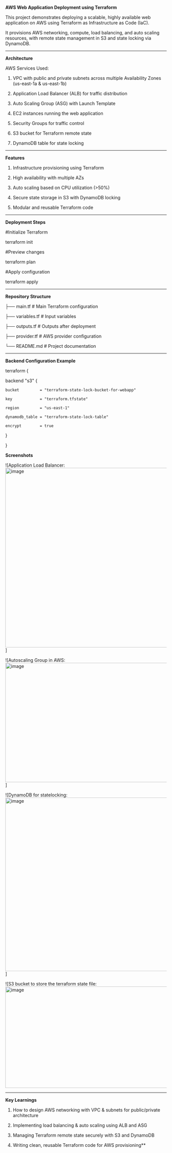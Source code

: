 **AWS Web Application Deployment using Terraform**

This project demonstrates deploying a scalable, highly available web application on AWS using Terraform as Infrastructure as Code (IaC).

It provisions AWS networking, compute, load balancing, and auto scaling resources, with remote state management in S3 and state locking via DynamoDB.

---------------------------------------------------------------------------------------------------------------------------------------------------------------
**Architecture**

AWS Services Used:

1. VPC with public and private subnets across multiple Availability Zones (us-east-1a & us-east-1b)

2. Application Load Balancer (ALB) for traffic distribution

3. Auto Scaling Group (ASG) with Launch Template

4. EC2 instances running the web application

5. Security Groups for traffic control

6. S3 bucket for Terraform remote state

7. DynamoDB table for state locking

------------------------------------------------------------------------------------------------------------------------------------------------------------------
**Features**

1. Infrastructure provisioning using Terraform

2. High availability with multiple AZs

3. Auto scaling based on CPU utilization (>50%)

4. Secure state storage in S3 with DynamoDB locking

5. Modular and reusable Terraform code

------------------------------------------------------------------------------------------------------------------------------------------------------------------

**Deployment Steps**


#Initialize Terraform

terraform init

#Preview changes
 
terraform plan

#Apply configuration

terraform apply

-----------------------------------------------------------------------------------------------------------------------------------------------------------------
**Repository Structure**

├── main.tf              # Main Terraform configuration

├── variables.tf         # Input variables

├── outputs.tf           # Outputs after deployment

├── provider.tf          # AWS provider configuration

└── README.md            # Project documentation

------------------------------------------------------------------------------------------------------------------------------------------------------------------
**Backend Configuration Example**


terraform {

  backend "s3" {
  
	bucket         = "terraform-state-lock-bucket-for-webapp"
   
    key            = "terraform.tfstate"
    
    region         = "us-east-1"
    
    dynamodb_table = "terraform-state-lock-table"
    
    encrypt        = true
    
  }
  
}

**Screenshots**

![Application Load Balancer: <img width="1392" height="561" alt="image" src="https://github.com/user-attachments/assets/5d3f41da-b8ef-4525-a132-620015de4248" />]

![Autoscaling Group in AWS: <img width="1423" height="373" alt="image" src="https://github.com/user-attachments/assets/1895d9ef-bc8b-46c4-aebd-f4005d8b9597" />]

![DynamoDB for statelocking:  <img width="1257" height="542" alt="image" src="https://github.com/user-attachments/assets/fa54f932-4c83-40f1-ac24-f967e33029ff" />]

![S3 bucket to store the terraform state file:  <img width="1582" height="317" alt="image" src="https://github.com/user-attachments/assets/c92ab80a-f6a0-4aa8-a769-0e106d5de048" />



-------------------------------------------------------------------------------------------------------------------------------------------------------------------

**Key Learnings**

1. How to design AWS networking with VPC & subnets for public/private architecture

2. Implementing load balancing & auto scaling using ALB and ASG

3. Managing Terraform remote state securely with S3 and DynamoDB

4. Writing clean, reusable Terraform code for AWS provisioning**
